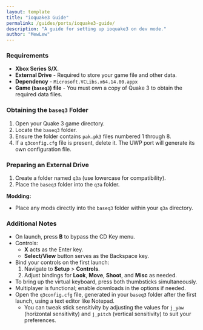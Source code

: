 ```yaml
---
layout: template
title: "ioquake3 Guide"
permalink: /guides/ports/ioquake3-guide/
description: "A guide for setting up ioquake3 on dev mode."
author: "MewLew"
---
```


### Requirements
- **Xbox Series S/X**.
- **External Drive** - Required to store your game file and other data.
- **Dependency** - `Microsoft.VCLibs.x64.14.00.appx`
- **Game (`baseq3`) file** - You must own a copy of Quake 3 to obtain the required data files.

### Obtaining the `baseq3` Folder  
1. Open your Quake 3 game directory.  
2. Locate the `baseq3` folder.  
3. Ensure the folder contains `pak.pk3` files numbered 1 through 8.  
4. If a `q3config.cfg` file is present, delete it. The UWP port will generate its own configuration file.  

### Preparing an External Drive  
1. Create a folder named `q3a` (use lowercase for compatibility).  
2. Place the `baseq3` folder into the `q3a` folder.  

**Modding:**  
- Place any mods directly into the `baseq3` folder within your `q3a` directory.

### Additional Notes  
- On launch, press **B** to bypass the CD Key menu.  
- Controls:  
  - **X** acts as the Enter key.  
  - **Select/View** button serves as the Backspace key.  
- Bind your controls on the first launch:  
  1. Navigate to **Setup** > **Controls**.  
  2. Adjust bindings for **Look**, **Move**, **Shoot**, and **Misc** as needed.  
- To bring up the virtual keyboard, press both thumbsticks simultaneously.  
- Multiplayer is functional; enable downloads in the options if needed.
- Open the `q3config.cfg` file, generated in your `baseq3` folder after the first launch, using a text editor like Notepad.  
   - You can tweak stick sensitivity by adjusting the values for `j_yaw` (horizontal sensitivity) and `j_pitch` (vertical sensitivity) to suit your preferences.
